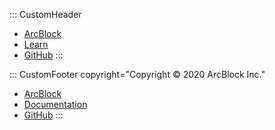 ::: CustomHeader
- [ArcBlock](https://www.arcblock.io)
- [Learn](https://blocklet.arcblock.io/blocklets/starter/xmark-swap-starter)
- [GitHub](https://github.com/ArcBlock/forge-dapp-starters/tree/master/packages/xmark-swap-starter)
:::

::: CustomFooter copyright="Copyright © 2020 ArcBlock Inc."
- [ArcBlock](https://www.arcblock.io)
- [Documentation](https://docs.arcblock.io)
- [GitHub](https://github.com/ArcBlock)
:::
